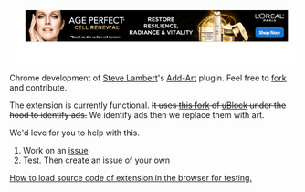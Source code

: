 ![REPLACED!](images/cover.gif)

Chrome development of [Steve Lambert][1]'s [Add-Art][2] plugin. Feel free to [fork][3] and contribute.

The extension is currently functional. ~~It uses [this fork][4] of [uBlock][5] under the hood to identify ads.~~ We identify ads then we replace them with art.

We'd love for you to help with this.

1. Work on an [issue](https://github.com/coreytegeler/add-art-chrome/issues)
2. Test. Then create an issue of your own

[How to load source code of extension in the browser for testing.](https://developer.chrome.com/extensions/getstarted#unpacked)

[1]: http://visitsteve.com
[2]: http://github.com/slambert/add-art
[3]: https://github.com/coreytegeler/Add-Art-chrome/fork
[4]: https://github.com/owise1/uBlock 
[5]: https://www.ublock.org/ 
